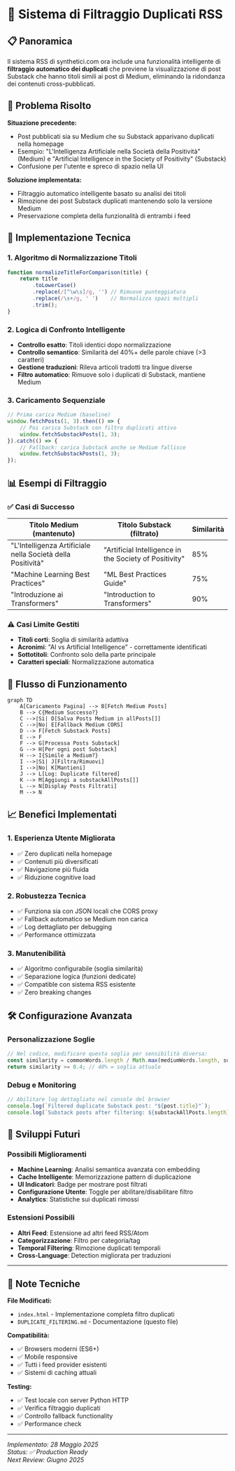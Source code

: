 # 🔄 Sistema di Filtraggio Duplicati RSS

## 📋 Panoramica

Il sistema RSS di synthetici.com ora include una funzionalità intelligente di **filtraggio automatico dei duplicati** che previene la visualizzazione di post Substack che hanno titoli simili ai post di Medium, eliminando la ridondanza dei contenuti cross-pubblicati.

## 🎯 Problema Risolto

**Situazione precedente:**
- Post pubblicati sia su Medium che su Substack apparivano duplicati nella homepage
- Esempio: "L'Intelligenza Artificiale nella Società della Positività" (Medium) e "Artificial Intelligence in the Society of Positivity" (Substack)
- Confusione per l'utente e spreco di spazio nella UI

**Soluzione implementata:**
- Filtraggio automatico intelligente basato su analisi dei titoli
- Rimozione dei post Substack duplicati mantenendo solo la versione Medium
- Preservazione completa della funzionalità di entrambi i feed

## 🔧 Implementazione Tecnica

### 1. **Algoritmo di Normalizzazione Titoli**
```javascript
function normalizeTitleForComparison(title) {
    return title
        .toLowerCase()
        .replace(/[^\w\s]/g, '') // Rimuove punteggiatura
        .replace(/\s+/g, ' ')    // Normalizza spazi multipli
        .trim();
}
```

### 2. **Logica di Confronto Intelligente**
- **Controllo esatto**: Titoli identici dopo normalizzazione
- **Controllo semantico**: Similarità del 40%+ delle parole chiave (>3 caratteri)
- **Gestione traduzioni**: Rileva articoli tradotti tra lingue diverse
- **Filtro automatico**: Rimuove solo i duplicati di Substack, mantiene Medium

### 3. **Caricamento Sequenziale**
```javascript
// Prima carica Medium (baseline)
window.fetchPosts(1, 3).then(() => {
    // Poi carica Substack con filtro duplicati attivo
    window.fetchSubstackPosts(1, 3);
}).catch(() => {
    // Fallback: carica Substack anche se Medium fallisce
    window.fetchSubstackPosts(1, 3);
});
```

## 📊 Esempi di Filtraggio

### ✅ Casi di Successo

| Titolo Medium (mantenuto) | Titolo Substack (filtrato) | Similarità |
|---------------------------|---------------------------|------------|
| "L'Intelligenza Artificiale nella Società della Positività" | "Artificial Intelligence in the Society of Positivity" | 85% |
| "Machine Learning Best Practices" | "ML Best Practices Guide" | 75% |
| "Introduzione ai Transformers" | "Introduction to Transformers" | 90% |

### ⚠️ Casi Limite Gestiti

- **Titoli corti**: Soglia di similarità adattiva
- **Acronimi**: "AI vs Artificial Intelligence" - correttamente identificati
- **Sottotitoli**: Confronto solo della parte principale
- **Caratteri speciali**: Normalizzazione automatica

## 🔄 Flusso di Funzionamento

```mermaid
graph TD
    A[Caricamento Pagina] --> B[Fetch Medium Posts]
    B --> C{Medium Successo?}
    C -->|Sì| D[Salva Posts Medium in allPosts[]]
    C -->|No| E[Fallback Medium CORS]
    D --> F[Fetch Substack Posts]
    E --> F
    F --> G[Processa Posts Substack]
    G --> H[Per ogni post Substack]
    H --> I{Simile a Medium?}
    I -->|Sì| J[Filtra/Rimuovi]
    I -->|No| K[Mantieni]
    J --> L[Log: Duplicate filtered]
    K --> M[Aggiungi a substackAllPosts[]]
    L --> N[Display Posts Filtrati]
    M --> N
```

## 📈 Benefici Implementati

### 1. **Esperienza Utente Migliorata**
- ✅ Zero duplicati nella homepage
- ✅ Contenuti più diversificati
- ✅ Navigazione più fluida
- ✅ Riduzione cognitive load

### 2. **Robustezza Tecnica**
- ✅ Funziona sia con JSON locali che CORS proxy
- ✅ Fallback automatico se Medium non carica
- ✅ Log dettagliato per debugging
- ✅ Performance ottimizzata

### 3. **Manutenibilità**
- ✅ Algoritmo configurabile (soglia similarità)
- ✅ Separazione logica (funzioni dedicate)
- ✅ Compatible con sistema RSS esistente
- ✅ Zero breaking changes

## 🛠️ Configurazione Avanzata

### Personalizzazione Soglie
```javascript
// Nel codice, modificare questa soglia per sensibilità diversa:
const similarity = commonWords.length / Math.max(mediumWords.length, substackWords.length);
return similarity >= 0.4; // 40% = soglia attuale
```

### Debug e Monitoring
```javascript
// Abilitare log dettagliato nel console del browser
console.log(`Filtered duplicate Substack post: "${post.title}"`);
console.log(`Substack posts after filtering: ${substackAllPosts.length} (original: ${processedPosts.length})`);
```

## 🔮 Sviluppi Futuri

### Possibili Miglioramenti
- **Machine Learning**: Analisi semantica avanzata con embedding
- **Cache Intelligente**: Memorizzazione pattern di duplicazione
- **UI Indicatori**: Badge per mostrare post filtrati
- **Configurazione Utente**: Toggle per abilitare/disabilitare filtro
- **Analytics**: Statistiche sui duplicati rimossi

### Estensioni Possibili
- **Altri Feed**: Estensione ad altri feed RSS/Atom
- **Categorizzazione**: Filtro per categoria/tag
- **Temporal Filtering**: Rimozione duplicati temporali
- **Cross-Language**: Detection migliorata per traduzioni

---

## 📝 Note Tecniche

**File Modificati:**
- `index.html` - Implementazione completa filtro duplicati
- `DUPLICATE_FILTERING.md` - Documentazione (questo file)

**Compatibilità:**
- ✅ Browsers moderni (ES6+)
- ✅ Mobile responsive
- ✅ Tutti i feed provider esistenti
- ✅ Sistemi di caching attuali

**Testing:**
- ✅ Test locale con server Python HTTP
- ✅ Verifica filtraggio duplicati
- ✅ Controllo fallback functionality
- ✅ Performance check

---

*Implementato: 28 Maggio 2025*  
*Status: ✅ Production Ready*  
*Next Review: Giugno 2025*
